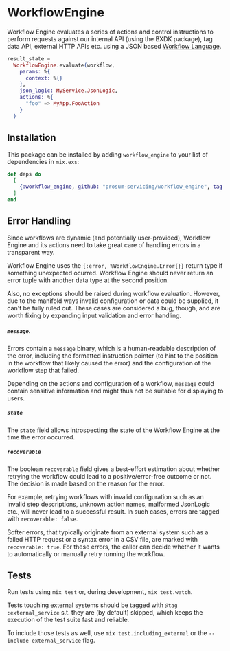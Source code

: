 # WorkflowEngine

Workflow Engine evaluates a series of actions and control instructions to perform requests against our internal API (using the BXDK package), tag data API, external HTTP APIs etc. using a JSON based [Workflow Language](./workflow_language.md).

```elixir
result_state =
  WorkflowEngine.evaluate(workflow,
    params: %{
      context: %{}
    },
    json_logic: MyService.JsonLogic,
    actions: %{
      "foo" => MyApp.FooAction
    }
  )
```

## Installation

This package can be installed by adding `workflow_engine` to your list of dependencies in `mix.exs`:

```elixir
def deps do
  [
    {:workflow_engine, github: "prosum-servicing/workflow_engine", tag: "1.1.1"}
  ]
end
```

## Error Handling

Since workflows are dynamic (and potentially user-provided), Workflow Engine and its actions need
to take great care of handling errors in a transparent way.

Workflow Engine uses the `{:error, %WorkflowEngine.Error{}}` return type if something unexpected
ocurred. Workflow Engine should never return an error tuple with another data type at the second
position.

Also, no exceptions should be raised during workflow evaluation. However, due to the manifold ways
invalid configuration or data could be supplied, it can't be fully ruled out. These cases are
considered a bug, though, and are worth fixing by expanding input validation and error handling.

##### `message`.

Errors contain a `message` binary, which is a human-readable description of the error, including
the formatted instruction pointer (to hint to the position in the workflow that likely caused the
error) and the configuration of the workflow step that failed.

Depending on the actions and configuration of a workflow, `message` could contain
sensitive information and might thus not be suitable for displaying to users.

##### `state`

The `state` field allows introspecting the state of the Workflow Engine at the time the error
occurred.

##### `recoverable`

The boolean `recoverable` field gives a best-effort estimation about whether retrying the workflow
could lead to a positive/error-free outcome or not. The decision is made based on the reason for
the error.

For example, retrying workflows with invalid configuration such as an invalid step descriptions,
unknown action names, malformed JsonLogic etc., will never lead to a successful result. In such
cases, errors are tagged with `recoverable: false`.

Softer errors, that typically originate from an external system such as a failed HTTP request or a
syntax error in a CSV file, are marked with `recoverable: true`. For these errors, the caller can
decide whether it wants to automatically or manually retry running the workflow.

## Tests

Run tests using `mix test` or, during development, `mix test.watch`.

Tests touching external systems should be tagged with `@tag :external_service` s.t.
they are (by default) skipped, which keeps the execution of the test suite fast and reliable.

To include those tests as well, use `mix test.including_external` or the `--include
external_service` flag.
